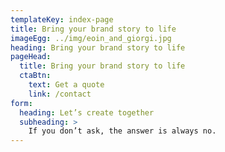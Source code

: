 ```yaml
---
templateKey: index-page
title: Bring your brand story to life
imageEgg: ../img/eoin_and_giorgi.jpg
heading: Bring your brand story to life
pageHead:
  title: Bring your brand story to life
  ctaBtn:
    text: Get a quote
    link: /contact
form:
  heading: Let’s create together
  subheading: >
    If you don’t ask, the answer is always no.
---
```

